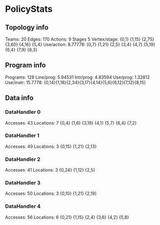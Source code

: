 # PolicyStats
## Topology info
Teams:		20
Edges:		170
Actions:	9
Stages		5
Vertex/stage:	{0,1} {1,15} {2,75} {3,60} {4,16} {5,4} 
Use/action:	8.77778: {0,7} {1,21} {2,5} {3,4} {4,7} {5,19} {6,4} {7,9} {8,3} 

## Program info
Programs:	128
Line/prog:	5.94531
Intr/prog:	4.83594
Use/prog:	1.32812
Use/instr:	15.7778: {0,14}{1,18}{2,34}{3,17}{4,14}{5,6}{6,12}{7,12}{8,15}

## Data info

### DataHandler 0
Accesses:	43
Locations:	7
{0,4} {1,6} {3,19} {4,1} {5,7} {6,4} {7,2} 

### DataHandler 1
Accesses:	49
Locations:	3
{0,15} {1,21} {2,13} 

### DataHandler 2
Accesses:	41
Locations:	3
{0,24} {1,12} {2,5} 

### DataHandler 3
Accesses:	50
Locations:	3
{0,10} {1,21} {2,19} 

### DataHandler 4
Accesses:	56
Locations:	6
{0,21} {1,15} {2,4} {3,6} {4,2} {5,8} 